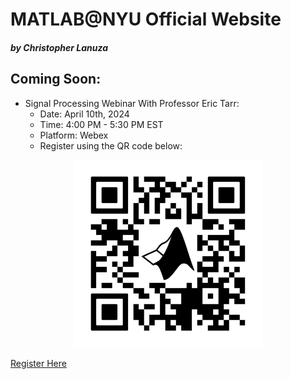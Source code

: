 # MATLAB@NYU Official Website
##### by Christopher Lanuza

## Coming Soon:
* Signal Processing Webinar With Professor Eric Tarr:
  * Date: April 10th, 2024
  * Time: 4:00 PM - 5:30 PM EST
  * Platform: Webex
  * Register using the QR code below:

<div align="center">
  <img src="public/images/dsp-webinar/dsp-qr-code.png" alt="DSP Webinar Registration QR Code" width="300"/>
</div>

[Register Here](https://mathworksmeeting.webex.com/webappng/sites/mathworksmeeting/meeting/register/3a6ce58438b64a1791a0bd39739aa5b7?ticket=4832534b00000007f92bd4ebbc32ba06d23da88af27c1a3992b8fabb00f6c1c059a9b0548f93259c&timestamp=1742871275717&RGID=rd31b809cd850a68a97050e347a83f23f&isAutoPopRegisterForm=false)
